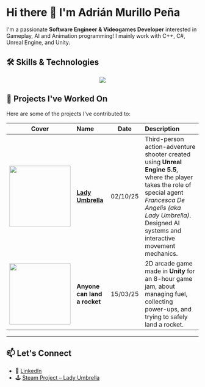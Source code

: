 # Hi there 👋 I'm Adrián Murillo Peña

I'm a passionate **Software Engineer & Videogames Developer** interested in Gameplay, AI and Animation programming!
I mainly work with C++, C#, Unreal Engine, and Unity.

## 🛠️ Skills & Technologies

<p align="center"> <img src="https://skillicons.dev/icons?i=c,cpp,cs,unreal,git,github,unreal,unity,html,css,js,notion,angular,tensorflow,keras&perline=6"/></p>

## 📂 Projects I've Worked On
Here are some of the projects I've contributed to:

| Cover | Name | Date | Description |
|:--:|:--|:--:|:--|
| <img src="https://github.com/user-attachments/assets/f3306ba5-520c-4f8f-b43f-2ba78a5fa322" width="160"/> | **[Lady Umbrella](https://github.com/adrimurillo/LadyUmbrella)** | 02/10/25 | Third-person action-adventure shooter created using **Unreal Engine 5.5**, where the player takes the role of special agent *Francesca De Angelis (aka Lady Umbrella)*. Designed AI systems and interactive movement mechanics. |
| <img src="https://github.com/user-attachments/assets/3022b2bc-5bf8-46b0-b1ee-7bc06bb58e37" width="160"/> | **Anyone can land a rocket** | 15/03/25 | 2D arcade game made in **Unity** for an 8-hour game jam, about managing fuel, collecting power-ups, and trying to safely land a rocket. |

---

## 📫 Let's Connect
- 💼 [LinkedIn](https://www.linkedin.com/in/adri%C3%A1n-murillo-455357241/)
- 🕹️ [Steam Project – Lady Umbrella](https://store.steampowered.com/app/3956890/Lady_Umbrella/) 


